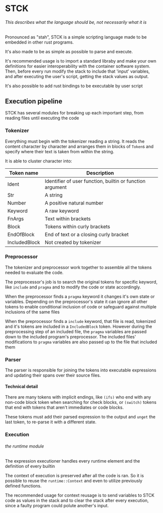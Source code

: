 # STCK

###### This describes what the language *should* be, *not necessarily* what it is

Pronounced as "stah", STCK is a simple scripting language made to be embedded in other rust programs.

It's also made to be as simple as possible to parse and execute.

It's recommended usage is to import a standard libraby and make your own
definitions for easier interoperability with the container software system.
Then, before every run modify the stack to include that 'input' variables, and
after executing the user's script, getting the stack values as output.

It's also possible to add rust bindings to be executable by user script


## Execution pipeline
STCK has several modules for breaking up each important step, from reading files
until executing the code

### Tokenizer
Everything must begin with the tokenizer reading a string. It reads the content
character by character and arranges them in blocks of `Token`s and specify
where their text is taken from within the string.

It is able to cluster character into:

Token name    | Description
--------------|-----------
Ident         | Identifier of user function, builtin or function argument
Str           | A string
Number        | A positive natural number
Keyword       | A raw keyword
FnArgs        | Text within brackets
Block         | Tokens within curly brackets
EndOfBlock    | End of text or a closing curly bracket
IncludedBlock | Not created by tokenizer


### Preprocessor
The tokenizer and preprocessor work together to assemble all the tokens needed to evaluate the code.

The preprocessor's job is to search the original tokens for specific keyword,
like `include` and `pragma` and to modify the code or state accordingly.

When the preprocessor finds a `pragma` keyword it changes it's own state or
variables. Depending on the preprocessor's state it can ignore all other tokens
to enable conditional inclusion of code or safeguard against multiple
inclusions of the same files

When the preprocessor finds a `include` keyword, that file is read, tokenized
and it's tokens are included in a `IncludedBlock` token. However during the
preprocessing step of an included file, the `pragma` variables are passed down
to the included program's preprocessor. The included files' modifications to
`pragma` variables are also passed up to the file that included them

### Parser
The parser is responsible for joining the tokens into executable expressions
and updating their spans over their source files.

#### Technical detail
There are many tokens with implicit endings, like `(ifs)` who end with any non-code block token when searching for check blocks,
or `(switch)` tokens that end with tokens that aren't immediates or code blocks.

These tokens must add their parsed expression to the output and `unget` the last token, to re-parse it with a different state.

### Execution
###### the runtime module
The expression executioner handles every runtime element and the definition of every builtin

The context of execution is preserved after all the code is ran. So it is possible to reuse the `runtime::Context` and even to utilize previously defined functions.

The recommended usage for context reusage is to send variables to STCK code as
values in the stack and to clear the stack after every execution, since a faulty
program could polute another's input.

